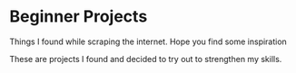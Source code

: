 # Beginner Projects
Things I found while scraping the internet. Hope you find some inspiration

These are  projects I found and decided to try out to strengthen my skills.
